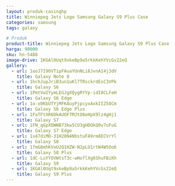 ```yaml
---
layout: produk-casinghp
title: Winniepeg Jets Logo Samsung Galaxy S9 Plus Case
categories: samsung
tags: galaxy

# Produk
product-title: Winniepeg Jets Logo Samsung Galaxy S9 Plus Case
harga: 90000
sku: hn-5488
image-drive: 1KGAl0Uqt9xkeBp9a5rkkKehYVcGs22eQ
gallery:
  - url: 1ooJ7I9OVTipFAuaYUnNLi8JvnA14j3dV
    title: Galaxy Note 8
  - url: 1hchJupJriB3un1uKl7TRsckrdEsC3VPk
    title: Galaxy S6
  - url: 1PmtVwIYymLEGJgXQygRYYp-idI0CLFeH
    title: Galaxy S6 Edge
  - url: 1o-x0KbUTYjMFKAuyPjpcyxAxkIIZ58Cm
    title: Galaxy S6 Edge Plus
  - url: 1FaTFtXR6DkAUOF7MJtO6eHpX9lz4gHj1
    title: Galaxy S7
  - url: 1FN_qGpXDWWB73kw5CU3gHDOkQ0v7uFuG
    title: Galaxy S7 Edge
  - url: 1x47diMO-31H20N4NbstuFA9rm8ECVrYl
    title: Galaxy S8
  - url: 1fmG8mhKVoU2Q1HZW-N2pLU1rtW4W5Oo6
    title: Galaxy S8 Plus
  - url: 1dC-LuYYOVWtsT3c-wHoflXg6ShuFBiKh
    title: Galaxy S9
  - url: 1KGAl0Uqt9xkeBp9a5rkkKehYVcGs22eQ
    title: Galaxy S9 Plus
---
```

